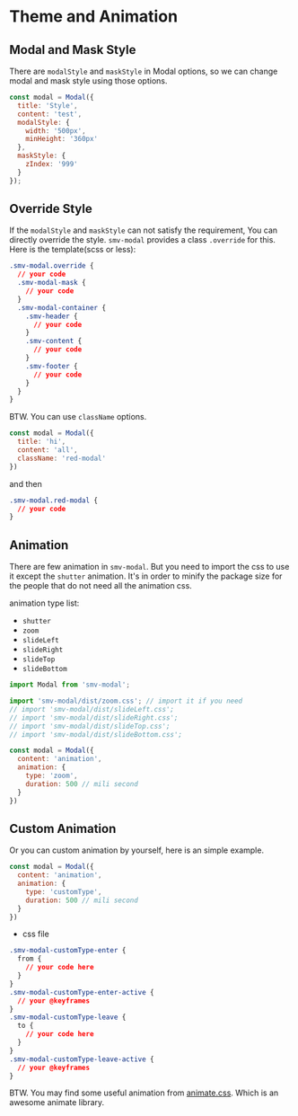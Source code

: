 
# Theme and Animation

## Modal and Mask Style

There are `modalStyle` and `maskStyle` in Modal options, so we can change modal and mask style using those options.

```js
const modal = Modal({
  title: 'Style',
  content: 'test',
  modalStyle: {
    width: '500px',
    minHeight: '360px'
  },
  maskStyle: {
    zIndex: '999'
  }
});
```

## Override Style

If the `modalStyle` and `maskStyle` can not satisfy the requirement, You can directly override the style. `smv-modal` provides a class `.override` for this. Here is the template(scss or less):

```css
.smv-modal.override {
  // your code
  .smv-modal-mask {
    // your code
  }
  .smv-modal-container {
    .smv-header {
      // your code
    }
    .smv-content {
      // your code
    }
    .smv-footer {
      // your code
    }
  }
}
```

BTW. You can use `className` options.

```js
const modal = Modal({
  title: 'hi',
  content: 'all',
  className: 'red-modal'
})
```

and then

```css
.smv-modal.red-modal {
  // your code
}
```

## Animation

There are few animation in `smv-modal`. But you need to import the css to use it except the `shutter` animation. It's in order to minify the package size for the people that do not need all the animation css.

animation type list:

- `shutter`
- `zoom`
- `slideLeft`
- `slideRight`
- `slideTop`
- `slideBottom`

```js
import Modal from 'smv-modal';

import 'smv-modal/dist/zoom.css'; // import it if you need
// import 'smv-modal/dist/slideLeft.css';
// import 'smv-modal/dist/slideRight.css';
// import 'smv-modal/dist/slideTop.css';
// import 'smv-modal/dist/slideBottom.css';

const modal = Modal({
  content: 'animation',
  animation: {
    type: 'zoom',
    duration: 500 // mili second
  }
})
```

## Custom Animation

Or you can custom animation by yourself, here is an simple example.

```js
const modal = Modal({
  content: 'animation',
  animation: {
    type: 'customType',
    duration: 500 // mili second
  }
})
```

- css file

```css
.smv-modal-customType-enter {
  from {
    // your code here
  }
}
.smv-modal-customType-enter-active {
  // your @keyframes
}
.smv-modal-customType-leave {
  to {
    // your code here
  }
}
.smv-modal-customType-leave-active {
  // your @keyframes
}
```

BTW. You may find some useful animation from [animate.css](https://daneden.github.io/animate.css/). Which is an awesome animate library.